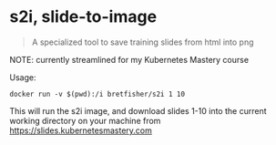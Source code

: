 # s2i, slide-to-image

> A specialized tool to save training slides from html into png

NOTE: currently streamlined for my Kubernetes Mastery course

Usage:

`docker run -v $(pwd):/i bretfisher/s2i 1 10`

This will run the s2i image, and download slides 1-10 into the current
working directory on your machine from https://slides.kubernetesmastery.com

